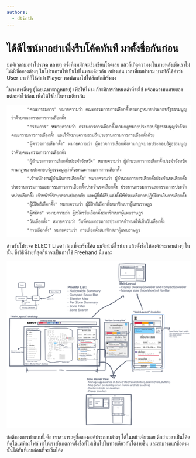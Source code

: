 ```yaml
---
authors:
  - dtinth
---
```


# ได้ดีไซน์มาอย่าเพิ่งรีบโค้ดทันที มาตั้งชื่อกันก่อน

ปกติเวลาผมทำโปรเจค หลายๆ ครั้งที่ผมมักจะเริ่มเขียนโค้ดเลย แล้วก็เกิดความงงในภายหลังเมื่อเราไม่ได้ตั้งชื่อของต่างๆ ในโปรแกรมให้เป็นไปในทางเดียวกัน อย่างเช่น เวลาที่ผมทำเกม บางทีก็ใช้คำว่า User บางทีก็ใช้คำว่า Player พอพัฒนาไปได้สักพักก็เริ่มงง

ในวงการอื่นๆ (โดยเฉพาะกฏหมาย) เพื่อให้ไม่งง ก็จะมีการกำหนดคำที่จะใช้ พร้อมความหมายของแต่ละคำไว้ก่อน เพื่อให้ใช้ไปในทางเดียวกัน

![](./defs.png)

สำหรับโปรเจค ELECT Live! ก่อนที่จะเริ่มโค้ด ผมจึงนำดีไซน์มา แล้วตั้งชื่อให้องค์ประกอบต่างๆ ในนั้น ซึ่งวิธีที่ง่ายที่สุดก็น่าจะเป็นการใช้ Freehand นี่แหละ

![](./sketch.png)

ข้อดีของการทำแบบนี้ คือ เราสามารถดูชื่อขององค์ประกอบต่างๆ ได้ในหน้าเดียวเลย ดีกว่าเวลาเป็นโค้ด ที่ดูได้แค่ทีละไฟล์ ทำให้เราสังเกตการตั้งชื่อที่ไม่เป็นไปในทางเดียวกันได้ง่ายขึ้น และสามารถแก้ชื่อตรงนั้นได้ทันทีเลยก่อนที่จะเริ่มโค้ด
